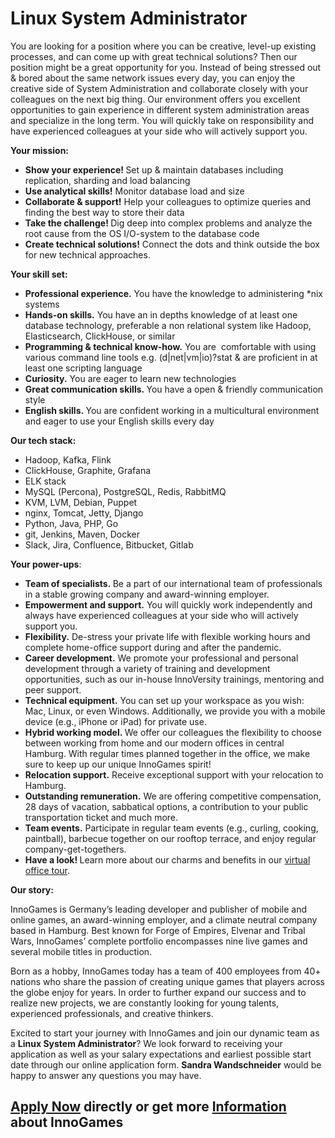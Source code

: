 <h1>Linux System Administrator</h1>
<p>You are looking for a position where you can be creative, level-up existing processes, and can come up with great technical solutions? Then our position might be a great opportunity for you. Instead of being stressed out &amp; bored about the same network issues every day, you can enjoy the creative side of System Administration and collaborate closely with your colleagues on the next big thing. Our environment offers you excellent opportunities to gain experience in different system administration areas and specialize in the long term. You will quickly take on responsibility and have experienced colleagues at your side who will actively support you.</p><p><strong>Your mission:</strong></p><ul><li><strong>Show your experience!<span>&nbsp;</span></strong>Set up &amp; maintain databases including replication, sharding and load balancing</li><li><strong>Use analytical skills!</strong>&nbsp;Monitor database load and size</li><li><strong>Collaborate &amp; support!</strong>&nbsp;Help&nbsp;your colleagues to optimize queries and finding the best way to store their data</li><li><strong>Take the challenge!<span>&nbsp;</span></strong>Dig deep into complex problems and analyze the root cause from the OS I/O-system to the database code</li><li><strong>Create technical solutions!</strong><span>&nbsp;</span>Connect the dots and think outside the box for new technical approaches.&nbsp;</li></ul><p><strong>Your skill set:</strong></p><ul><li><strong>Professional experience.</strong><span>&nbsp;</span>You have the knowledge to administering *nix systems&nbsp;</li><li><strong>Hands-on skills.</strong><span>&nbsp;</span>You have an in depths knowledge of at least one database technology, preferable a non relational system like Hadoop, Elasticsearch, ClickHouse, or similar</li><li><strong>Programming &amp; technical know-how.</strong><span>&nbsp;You are&nbsp; comfortable with using various command line tools e.g. (d|net|vm|io)?stat&nbsp;</span>&amp; are p<span>roficient in at least one scripting language</span></li><li><strong>Curiosity.</strong><span>&nbsp;</span>You are eager to learn new technologies</li><li><strong>Great communication skills.<span>&nbsp;</span></strong>You have a open &amp; friendly communication style</li><li><strong>English skills.<span>&nbsp;</span></strong>Y<span>ou are confident working in a multicultural environment and eager to use your English skills every day</span></li></ul><p><strong>Our tech stack:</strong></p><ul><li>Hadoop, Kafka, Flink</li><li>ClickHouse, Graphite, Grafana</li><li>ELK stack</li><li>MySQL (Percona), PostgreSQL, Redis, RabbitMQ</li><li>KVM, LVM, Debian, Puppet</li><li>nginx, Tomcat, Jetty, Django</li><li>Python, Java, PHP, Go</li><li>git, Jenkins, Maven, Docker</li><li>Slack, Jira, Confluence, Bitbucket, Gitlab</li></ul><p><strong>Your power-ups</strong>:</p><ul><li><strong>Team of specialists.<span>&nbsp;</span></strong>Be a part of our international team of professionals in a stable growing company and award-winning employer.</li><li><strong>Empowerment and support.</strong><span>&nbsp;</span>You will quickly work independently and always have experienced colleagues at your side who will actively support you.</li><li><strong>Flexibility.</strong><span>&nbsp;</span>De-stress your private life with flexible working hours and complete home-office support during and after the pandemic.</li><li><strong>Career development.</strong><span>&nbsp;</span>We promote your professional and personal development through a variety of training and development opportunities, such as our in-house InnoVersity trainings, mentoring and peer support.</li><li><strong>Technical equipment.</strong><span>&nbsp;</span>You can set up your workspace as you wish: Mac, Linux, or even Windows. Additionally, we provide you with a mobile device (e.g., iPhone or iPad) for private use.</li><li><strong>Hybrid working model.&nbsp;</strong><span>We offer our colleagues the flexibility to choose between working from home and our modern offices in central Hamburg. With regular times planned together in the office, we make sure to keep up our unique InnoGames spirit!</span></li><li><span><strong>Relocation support.</strong>&nbsp;</span>Receive exceptional support with your relocation to Hamburg.</li><li><strong>Outstanding remuneration.</strong><span>&nbsp;</span>We are offering competitive compensation, 28 days of vacation, sabbatical options, a contribution to your public transportation ticket and much more.</li><li><strong>Team events.</strong><span>&nbsp;</span>Participate in regular team events (e.g., curling, cooking, paintball), barbecue together on our rooftop terrace, and enjoy regular company-get-togethers.</li><li><strong>Have a look!<span>&nbsp;</span></strong>Learn more about our charms and benefits in our<span>&nbsp;</span><a href="https://www.youtube.com/watch?v=yZR6GlDxRag&amp;feature=youtu.be" rel="nofollow">virtual office tour</a>.</li></ul><p><strong>Our story:</strong></p><p>InnoGames is Germany&rsquo;s leading developer and publisher of mobile and online games, an award-winning employer, and a climate neutral company based in Hamburg. Best known for Forge of Empires, Elvenar and Tribal Wars, InnoGames&rsquo; complete portfolio encompasses nine live games and several mobile titles in production.</p><p>Born as a hobby, InnoGames today has a team of 400 employees from 40+ nations who share the passion of creating unique games that players across the globe enjoy for years.<span>&nbsp;</span><span>In order to further expand our success and to realize new projects, we are constantly looking for young talents, experienced professionals, and creative thinkers.</span></p><p><span>Excited to start your journey with InnoGames and join our dynamic team as a&nbsp;<strong>Linux System Administrator</strong>? We look forward to receiving your application as well as your salary expectations and earliest possible start date through our online application form.&nbsp;<strong>Sandra Wandschneider</strong>&nbsp;would be happy to answer any questions you may have.</span></p>

<h2><a href="https://jobs.jobvite.com/careers/innogames/job/omphjfw5/apply?__jvst=Job+Board&__jvsd=github_jobs_repo">Apply Now</a> directly or get more <a href="https://www.innogames.com/career/detail/job/linux-system-administrator/?s=github_jobs_repo">Information</a> about InnoGames</h2>